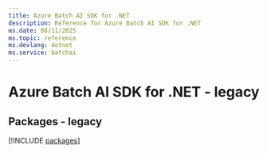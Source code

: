 ```yaml
---
title: Azure Batch AI SDK for .NET
description: Reference for Azure Batch AI SDK for .NET
ms.date: 08/11/2025
ms.topic: reference
ms.devlang: dotnet
ms.service: batchai
---
```

# Azure Batch AI SDK for .NET - legacy
## Packages - legacy
[!INCLUDE [packages](batch-ai-index.md)]